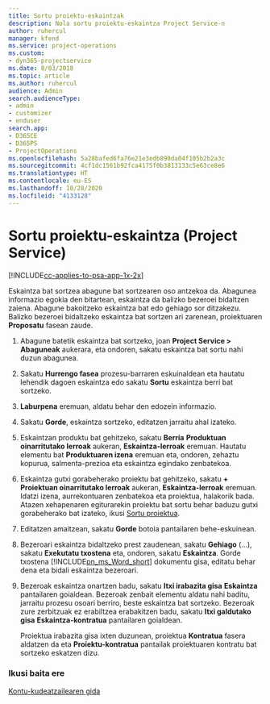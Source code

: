 ```yaml
---
title: Sortu proiektu-eskaintzak
description: Nola sortu proiektu-eskaintza Project Service-n
author: ruhercul
manager: kfend
ms.service: project-operations
ms.custom:
- dyn365-projectservice
ms.date: 8/03/2018
ms.topic: article
ms.author: ruhercul
audience: Admin
search.audienceType:
- admin
- customizer
- enduser
search.app:
- D365CE
- D365PS
- ProjectOperations
ms.openlocfilehash: 5a28bafed6fa76e21e3edb890da04f105b2b2a3c
ms.sourcegitcommit: 4cf1dc1561b92fca4175f0b3813133c5e63ce8e6
ms.translationtype: HT
ms.contentlocale: eu-ES
ms.lasthandoff: 10/28/2020
ms.locfileid: "4133128"
---
```

# <a name="create-a-project-quote-project-service"></a>Sortu proiektu-eskaintza (Project Service)

[!INCLUDE[cc-applies-to-psa-app-1x-2x](../includes/cc-applies-to-psa-app-1x-2x.md)]

Eskaintza bat sortzea abagune bat sortzearen oso antzekoa da. Abagunea informazio egokia den bitartean, eskaintza da balizko bezeroei bidaltzen zaiena. Abagune bakoitzeko eskaintza bat edo gehiago sor ditzakezu. Balizko bezeroei bidaltzeko eskaintza bat sortzen ari zarenean, proiektuaren **Proposatu** fasean zaude.  
  
1. Abagune batetik eskaintza bat sortzeko, joan **Project Service > Abaguneak** aukerara, eta ondoren, sakatu eskaintza bat sortu nahi duzun abagunea.  
  
2. Sakatu **Hurrengo fasea** prozesu-barraren eskuinaldean eta hautatu lehendik dagoen eskaintza edo sakatu **Sortu** eskaintza berri bat sortzeko.  
  
3. **Laburpena** eremuan, aldatu behar den edozein informazio.  
  
4. Sakatu **Gorde**, eskaintza sortzeko, editatzen jarraitu ahal izateko.  
  
5. Eskaintzan produktu bat gehitzeko, sakatu **Berria** **Produktuan oinarritutako lerroak** aukeran, **Eskaintza-lerroak** eremuan. Hautatu elementu bat **Produktuaren izena** eremuan eta, ondoren, zehaztu kopurua, salmenta-prezioa eta eskaintza egindako zenbatekoa.  
  
6. Eskaintza gutxi gorabeherako proiektu bat gehitzeko, sakatu **+** **Proiektuan oinarritutako lerroak** aukeran, **Eskaintza-lerroak** eremuan. Idatzi izena, aurrekontuaren zenbatekoa eta proiektua, halakorik bada. Atazen xehapenaren egiturarekin proiektu bat sortu behar baduzu gutxi gorabeherako bat izateko, ikusi [Sortu proiektua](../psa/create-project.md).  
  
7. Editatzen amaitzean, sakatu **Gorde** botoia pantailaren behe-eskuinean.  
  
8. Bezeroari eskaintza bidaltzeko prest zaudenean, sakatu **Gehiago** (...), sakatu **Exekutatu txostena** eta, ondoren, sakatu **Eskaintza**. Gorde txostena [!INCLUDE[pn_ms_Word_short](../includes/pn-ms-word-short.md)] dokumentu gisa, editatu behar dena eta bidali eskaintza bezeroari.  
  
9. Bezeroak eskaintza onartzen badu, sakatu **Itxi irabazita gisa** **Eskaintza** pantailaren goialdean. Bezeroak zenbait elementu aldatu nahi baditu, jarraitu prozesu osoari berriro, beste eskaintza bat sortzeko. Bezeroak zure zerbitzuak ez erabiltzea erabakitzen badu, sakatu **Itxi galdutako gisa** **Eskaintza-kontratua** pantailaren goialdean.  
  
   Proiektua irabazita gisa ixten duzunean, proiektua **Kontratua** fasera aldatzen da eta **Proiektu-kontratua** pantailak proiektuaren kontratu bat sortzeko eskatzen dizu.  
  
### <a name="see-also"></a>Ikusi baita ere  
 [Kontu-kudeatzailearen gida](../psa/account-manager-guide.md)
